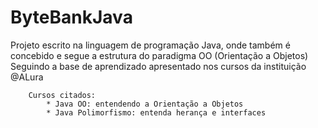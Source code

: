 # ByteBankJava

Projeto escrito na linguagem de programação Java, onde também é concebido e segue a estrutura do paradigma OO (Orientação a Objetos) Seguindo a base de aprendizado apresentado nos cursos da instituição @ALura

        Cursos citados:
            * Java OO: entendendo a Orientação a Objetos
            * Java Polimorfismo: entenda herança e interfaces